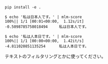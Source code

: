 ```
pip install -e .
```

```
$ echo '私は日本人です。' | mlm-score
100%|| 1/1 [00:01<00:00,  1.12s/it]
-0.5098785758018494     私は日本人です。
```

```
$ echo '私は人本日です。' | mlm-score
100%|| 1/1 [00:00<00:00,  1.42it/s]
-4.811020851135254      私は人本日です。
```

テキストのフィルタリングとかに使ってください。

